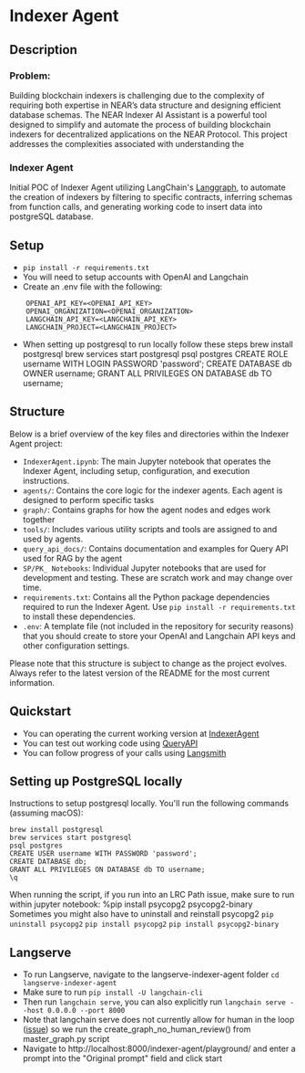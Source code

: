 # Indexer Agent

## Description
### Problem:
Building blockchain indexers is challenging due to the complexity of requiring both expertise in NEAR’s data structure and designing efficient database schemas.
The NEAR Indexer AI Assistant is a powerful tool designed to simplify and automate the process of building blockchain indexers for decentralized applications on the NEAR Protocol. This project addresses the complexities associated with understanding the 

### Indexer Agent
Initial POC of Indexer Agent utilizing LangChain's [Langgraph](https://python.langchain.com/v0.1/docs/langgraph/), to automate the creation of indexers by filtering to specific contracts, inferring schemas from function calls, and generating working code to insert data into postgreSQL database.

## Setup
- `pip install -r requirements.txt`
- You will need to setup accounts with OpenAI and Langchain
- Create an .env file with the following: 
```env 
    OPENAI_API_KEY=<OPENAI_API_KEY>  
    OPENAI_ORGANIZATION=<OPENAI_ORGANIZATION>  
    LANGCHAIN_API_KEY=<LANGCHAIN_API_KEY>  
    LANGCHAIN_PROJECT=<LANGCHAIN_PROJECT>  
```
- When setting up postgresql to run locally follow these steps
brew install postgresql
brew services start postgresql
psql postgres
CREATE ROLE username WITH LOGIN PASSWORD 'password';
CREATE DATABASE db OWNER username;
GRANT ALL PRIVILEGES ON DATABASE db TO username;

## Structure
Below is a brief overview of the key files and directories within the Indexer Agent project:

- `IndexerAgent.ipynb`: The main Jupyter notebook that operates the Indexer Agent, including setup, configuration, and execution instructions.
- `agents/`: Contains the core logic for the indexer agents. Each agent is designed to perform specific tasks
- `graph/`: Contains graphs for how the agent nodes and edges work together
- `tools/`: Includes various utility scripts and tools are assigned to and used by agents.
- `query_api_docs/`: Contains documentation and examples for Query API used for RAG by the agent
- `SP/PK_ Notebooks`: Individual Jupyter notebooks that are used for development and testing. These are scratch work and may change over time.
- `requirements.txt`: Contains all the Python package dependencies required to run the Indexer Agent. Use `pip install -r requirements.txt` to install these dependencies.
- `.env`: A template file (not included in the repository for security reasons) that you should create to store your OpenAI and Langchain API keys and other configuration settings.

Please note that this structure is subject to change as the project evolves. Always refer to the latest version of the README for the most current information.

## Quickstart
- You can operating the current working version at [IndexerAgent](IndexerAgent.ipynb) 
- You can test out working code using [QueryAPI](https://dev.near.org/dataplatform.near/widget/QueryApi.App?view=create-new-indexer)
- You can follow progress of your calls using [Langsmith](https://smith.langchain.com/)

## Setting up PostgreSQL locally
Instructions to setup postgresql locally. You'll run the following commands (assuming macOS):

`brew install postgresql`  
`brew services start postgresql`  
`psql postgres`  
`CREATE USER username WITH PASSWORD 'password';`  
`CREATE DATABASE db;`  
`GRANT ALL PRIVILEGES ON DATABASE db TO username;`  
`\q`  

When running the script, if you run into an LRC Path issue, make sure to run within jupyter notebook:
%pip install psycopg2 psycopg2-binary
Sometimes you might also have to uninstall and reinstall psycopg2
`pip uninstall psycopg2`
`pip install psycopg2`
`pip install psycopg2-binary`

## Langserve
- To run Langserve, navigate to the langserve-indexer-agent folder `cd langserve-indexer-agent` 
- Make sure to run `pip install -U langchain-cli`
- Then run `langchain serve`, you can also explicitly run `langchain serve --host 0.0.0.0 --port 8000`
- Note that langchain serve does not currently allow for human in the loop ([issue](https://github.com/langchain-ai/langserve/issues/313)) so we run the create_graph_no_human_review() from master_graph.py script
- Navigate to http://localhost:8000/indexer-agent/playground/ and enter a prompt into the "Original prompt" field and click start